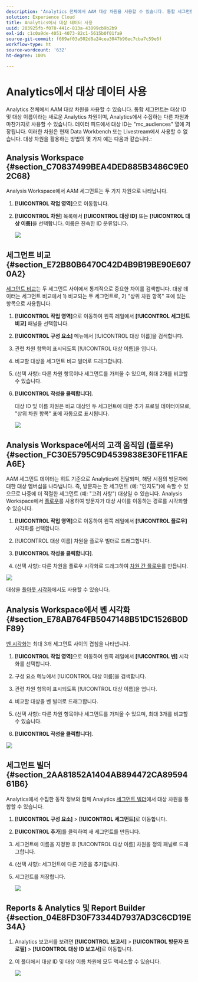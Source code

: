 ```yaml
---
description: 'Analytics 전체에서 AAM 대상 차원을 사용할 수 있습니다. 통합 세그먼트는 대상 ID 및 대상 이름이라는 새로운 Analytics 차원이며, Analytics에서 수집하는 다른 차원과 마찬가지로 사용할 수 있습니다. 데이터 피드에서 대상 ID는 "mc_audiences" 열에 저장됩니다. 이러한 차원은 현재 Data Workbench 또는 Livestream에서 사용할 수 없습니다. 대상 차원을 활용하는 방법의 몇 가지 예는 다음과 같습니다. '
solution: Experience Cloud
title: Analytics에서 대상 데이터 사용
uuid: 203925fb-f070-441c-813a-43099cb9b2b9
exl-id: c1c0a9de-4051-4073-82c1-5615b0f01fa9
source-git-commit: f669af03a502d8a24cea3047b96ec7cba7c59e6f
workflow-type: ht
source-wordcount: '632'
ht-degree: 100%

---
```


# Analytics에서 대상 데이터 사용

Analytics 전체에서 AAM 대상 차원을 사용할 수 있습니다. 통합 세그먼트는 대상 ID 및 대상 이름이라는 새로운 Analytics 차원이며, Analytics에서 수집하는 다른 차원과 마찬가지로 사용할 수 있습니다. 데이터 피드에서 대상 ID는 &quot;mc_audiences&quot; 열에 저장됩니다. 이러한 차원은 현재 Data Workbench 또는 Livestream에서 사용할 수 없습니다. 대상 차원을 활용하는 방법의 몇 가지 예는 다음과 같습니다.:

## Analysis Workspace {#section_C70837499BEA4DED885B3486C9E02C68}

Analysis Workspace에서 AAM 세그먼트는 두 가지 차원으로 나타납니다.

1. **[!UICONTROL 작업 영역]**&#x200B;으로 이동합니다.
1. **[!UICONTROL 차원]** 목록에서 **[!UICONTROL 대상 ID]** 또는 **[!UICONTROL 대상 이름]**&#x200B;을 선택합니다. 이름은 친숙한 ID 분류입니다.

   ![](assets/aw-mcaudiences.png)

## 세그먼트 비교 {#section_E72B80B6470C42D4B9B19BE90E6070A2}

[세그먼트 비교](https://experienceleague.adobe.com/docs/analytics/analyze/analysis-workspace/panels/segment-comparison/segment-comparison.html?lang=ko-KR)는 두 세그먼트 사이에서 통계적으로 중요한 차이를 검색합니다. 대상 데이터는 세그먼트 비교에서 1) 비교되는 두 세그먼트로, 2) &quot;상위 차원 항목&quot; 표에 있는 항목으로 사용됩니다.

1. **[!UICONTROL 작업 영역]**&#x200B;으로 이동하여 왼쪽 레일에서 **[!UICONTROL 세그먼트 비교]** 패널을 선택합니다.

1. **[!UICONTROL 구성 요소]** 메뉴에서 [!UICONTROL 대상 이름]을 검색합니다.

1. 관련 차원 항목이 표시되도록 [!UICONTROL 대상 이름]을 엽니다.
1. 비교할 대상을 세그먼트 비교 빌더로 드래그합니다.
1. (선택 사항): 다른 차원 항목이나 세그먼트를 가져올 수 있으며, 최대 2개를 비교할 수 있습니다.
1. **[!UICONTROL 작성을 클릭합니다]**.

   대상 ID 및 이름 차원은 비교 대상인 두 세그먼트에 대한 추가 프로필 데이터이므로, &quot;상위 차원 항목&quot; 표에 자동으로 표시됩니다.

   ![](assets/aud-segcompare.png)

## Analysis Workspace에서의 고객 움직임 (플로우) {#section_FC30E5795C9D4539838E30FE11FAEA6E}

AAM 세그먼트 데이터는 히트 기준으로 Analytics에 전달되며, 해당 시점의 방문자에 대한 대상 멤버십을 나타냅니다. 즉, 방문자는 한 세그먼트 (예: &quot;인지도&quot;)에 속할 수 있으므로 나중에 더 적절한 세그먼트 (예: &quot;고려 사항&quot;) 대상일 수 있습니다. Analysis Workspace에서 [플로우](https://experienceleague.adobe.com/docs/analytics/analyze/analysis-workspace/visualizations/fallout/fallout-flow.html?lang=ko-KR)를 사용하여 방문자가 대상 사이를 이동하는 경로를 시각화할 수 있습니다.

1. **[!UICONTROL 작업 영역]**&#x200B;으로 이동하여 왼쪽 레일에서 **[!UICONTROL 플로우]** 시각화를 선택합니다.

1. [!UICONTROL 대상 이름] 차원을 플로우 빌더로 드래그합니다.
1. **[!UICONTROL 작성을 클릭합니다]**.
1. (선택 사항): 다른 차원을 플로우 시각화로 드래그하여 [차원 간 플로우](https://experienceleague.adobe.com/docs/analytics/analyze/analysis-workspace/visualizations/flow/multi-dimensional-flow.html?lang=ko-KR)를 만듭니다.

![](assets/flow-aamaudiences.png)

대상을 [폴아웃 시각화](https://experienceleague.adobe.com/docs/analytics/analyze/analysis-workspace/visualizations/fallout/fallout-flow.html?lang=ko-KR)에서도 사용할 수 있습니다.

## Analysis Workspace에서 벤 시각화 {#section_E78AB764FB5047148B51DC1526B0DF89}

[벤 시각화](https://experienceleague.adobe.com/docs/analytics/analyze/analysis-workspace/visualizations/venn.html?lang=ko-KR)는 최대 3개 세그먼트 사이의 겹침을 나타냅니다.

1. **[!UICONTROL 작업 영역]**&#x200B;으로 이동하여 왼쪽 레일에서 **[!UICONTROL 벤]** 시각화를 선택합니다.

1. 구성 요소 메뉴에서 [!UICONTROL 대상 이름]을 검색합니다.
1. 관련 차원 항목이 표시되도록 [!UICONTROL 대상 이름]을 엽니다.
1. 비교할 대상을 벤 빌더로 드래그합니다.
1. (선택 사항): 다른 차원 항목이나 세그먼트를 가져올 수 있으며, 최대 3개를 비교할 수 있습니다.
1. **[!UICONTROL 작성을 클릭합니다]**.

![](assets/venn-viz.png)

## 세그먼트 빌더 {#section_2AA81852A1404AB894472CA8959461B6}

Analytics에서 수집한 동작 정보와 함께 Analytics [세그먼트 빌더](/help/components/segmentation/segmentation-workflow/seg-build.md)에서 대상 차원을 통합할 수 있습니다.

1. **[!UICONTROL 구성 요소]** > **[!UICONTROL 세그먼트]**&#x200B;로 이동합니다.
1. **[!UICONTROL 추가]**&#x200B;를 클릭하여 새 세그먼트를 만듭니다.
1. 세그먼트에 이름을 지정한 후 [!UICONTROL 대상 이름] 차원을 정의 패널로 드래그합니다.
1. (선택 사항): 세그먼트에 다른 기준을 추가합니다.
1. 세그먼트를 저장합니다.

   ![](assets/aud-segbuilder.png)

## Reports &amp; Analytics 및 Report Builder {#section_04E8FD30F73344D7937AD3C6CD19E34A}

1. Analytics 보고서를 보려면 **[!UICONTROL 보고서]** > **[!UICONTROL 방문자 프로필]** > **[!UICONTROL 대상 ID 보고서]**&#x200B;로 이동합니다.
1. 이 폴더에서 대상 ID 및 대상 이름 차원에 모두 액세스할 수 있습니다.

   ![](assets/mc-audiences.png)

